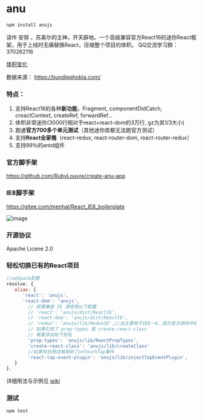 # anu


```bash
npm install anujs
```
读作 安努 ，苏美尔的主神，开天辟地。一个高级兼容官方React16的迷你React框架，用于上线时无痛替换React，压缩整个项目的体积。
QQ交流学习群：  370262116

[体积变化](https://wx1.sinaimg.cn/mw690/7109e87fly1frfqw50lduj21kw0rzk0h.jpg)

数据来源： https://bundlephobia.com/

### 特点：

1. 支持React16的各种**新功能**，Fragment, componentDidCatch, creactContext, createRef, forwardRef...
2. 体积非常迷你(3000行相对于react+react-dom的3万行, gz为其1/3大小)
3. 跑通**官方700多个单元测试**（其他迷你库都无法跑官方测试）
4. 支持**React全家桶**（react-redux, react-router-dom, react-router-redux）
5. 支持99％的antd组件

### 官方脚手架 

https://github.com/RubyLouvre/create-anu-app

### IE8脚手架 

https://gitee.com/menhal/React_IE8_boilerplate


![image](https://cloud.githubusercontent.com/assets/190846/26769869/e5e1f6c0-49e4-11e7-94c9-f106179cf40f.png)



### 开源协议 
Apache Licene 2.0

### 轻松切换已有的React项目

```js
//webpack配置
resolve: {
   alias: {
      'react': 'anujs',
      'react-dom': 'anujs',
        // 若要兼容 IE 请使用以下配置
        // 'react': 'anujs/dist/ReactIE',
        // 'react-dom': 'anujs/dist/ReactIE',
        // 'redux': 'anujs/lib/ReduxIE',//这主要用于IE6－8，因为官方源码中的isPlainObject方法性能超差
        // 如果引用了 prop-types 或 create-react-class
        // 需要添加如下别名
        'prop-types': 'anujs/lib/ReactPropTypes',
        'create-react-class': 'anujs/lib/createClass'
        //如果你在移动端用到了onTouchTap事件
        'react-tap-event-plugin': 'anujs/lib/injectTapEventPlugin',  
   }
},
```

详细用法与示例见  [wiki](https://github.com/RubyLouvre/anu/wiki) 

### 测试

```
npm test
```
